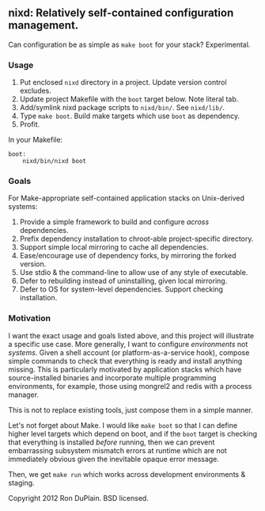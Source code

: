 nixd: Relatively self-contained configuration management.
---------------------------------------------------------

Can configuration be as simple as `make boot` for your stack? Experimental.


### Usage

1. Put enclosed `nixd` directory in a project. Update version control excludes.
2. Update project Makefile with the `boot` target below. Note literal tab.
3. Add/symlink nixd package scripts to `nixd/bin/`. See `nixd/lib/`.
4. Type `make boot`. Build make targets which use `boot` as dependency.
5. Profit.

In your Makefile:

    boot:
    	nixd/bin/nixd boot


### Goals

For Make-appropriate self-contained application stacks on Unix-derived systems:

1. Provide a simple framework to build and configure *across* dependencies.
2. Prefix dependency installation to chroot-able project-specific directory.
3. Support simple local mirroring to cache all dependencies.
4. Ease/encourage use of dependency forks, by mirroring the forked version.
5. Use stdio & the command-line to allow use of any style of executable.
6. Defer to rebuilding instead of uninstalling, given local mirroring.
7. Defer to OS for system-level dependencies. Support checking installation.


### Motivation

I want the exact usage and goals listed above, and this project will illustrate
a specific use case. More generally, I want to configure *environments* not
*systems*. Given a shell account (or platform-as-a-service hook), compose
simple commands to check that everything is ready and install anything
missing. This is particularly motivated by application stacks which have
source-installed binaries and incorporate multiple programming environments,
for example, those using mongrel2 and redis with a process manager.

This is not to replace existing tools, just compose them in a simple manner.

Let's not forget about Make. I would like `make boot` so that I can define
higher level targets which depend on boot, and if the `boot` target is checking
that everything is installed *before* running, then we can prevent embarrassing
subsystem mismatch errors at runtime which are not immediately obvious given
the inevitable opaque error message.

Then, we get `make run` which works across development environments & staging.


Copyright 2012 Ron DuPlain. BSD licensed.
